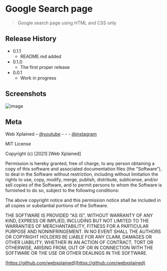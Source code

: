 # Google Search page
> Google search page using HTML and CSS only

## Release History

* 0.1.1
    * README.md added
* 0.1.0
    * The first proper release
* 0.0.1
    * Work in progress

## Screenshots
![image](https://user-images.githubusercontent.com/83108798/117739768-a14df000-b21c-11eb-8ba0-06e672ac7644.png)

## Meta

Web Xplained – [@youtube](https://www.youtube.com/channel/UC4sWzrFzcFKCoGYj6PaIsDg) - - -
[@instagram](https://www.instagram.com/web.xplained/)

MIT License

Copyright (c) [2021] [Web Xplained]

Permission is hereby granted, free of charge, to any person obtaining a copy
of this software and associated documentation files (the "Software"), to deal
in the Software without restriction, including without limitation the rights
to use, copy, modify, merge, publish, distribute, sublicense, and/or sell
copies of the Software, and to permit persons to whom the Software is
furnished to do so, subject to the following conditions:

The above copyright notice and this permission notice shall be included in all
copies or substantial portions of the Software.

THE SOFTWARE IS PROVIDED "AS IS", WITHOUT WARRANTY OF ANY KIND, EXPRESS OR
IMPLIED, INCLUDING BUT NOT LIMITED TO THE WARRANTIES OF MERCHANTABILITY,
FITNESS FOR A PARTICULAR PURPOSE AND NONINFRINGEMENT. IN NO EVENT SHALL THE
AUTHORS OR COPYRIGHT HOLDERS BE LIABLE FOR ANY CLAIM, DAMAGES OR OTHER
LIABILITY, WHETHER IN AN ACTION OF CONTRACT, TORT OR OTHERWISE, ARISING FROM,
OUT OF OR IN CONNECTION WITH THE SOFTWARE OR THE USE OR OTHER DEALINGS IN THE
SOFTWARE.

[https://github.com/webxplained](https://github.com/webxplained)
